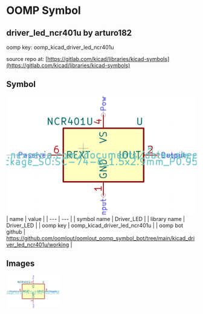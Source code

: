 # OOMP Symbol  
## driver_led_ncr401u  by arturo182  
  
oomp key: oomp_kicad_driver_led_ncr401u  
  
source repo at: [https://gitlab.com/kicad/libraries/kicad-symbols](https://gitlab.com/kicad/libraries/kicad-symbols)  
## Symbol  
  
[![working.png](working_600.png)](working.png)  
| name | value | 
| --- | --- | 
| symbol name | Driver_LED | 
| library name | Driver_LED | 
| oomp key | oomp_kicad_driver_led_ncr401u | 
| oomp bot github | https://github.com/oomlout/oomlout_oomp_symbol_bot/tree/main/kicad_driver_led_ncr401u/working | 
## Images  
  
[![working.png](working_140.png)](working.png)  
